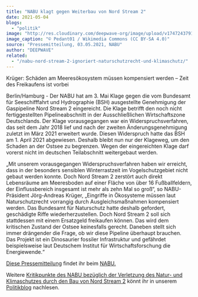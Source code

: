 ```yaml
---
title: "NABU klagt gegen Weiterbau von Nord Stream 2"
date: 2021-05-04
blogs: 
  - "politik"
image: "http://res.cloudinary.com/deepwave-org/image/upload/v1747243791/deepwave.org/1024px-Stack_of_pipes_North_Stream_2.jpg"
image_caption: "© Pedant01 / Wikimedia Commons (CC BY-SA 4.0)"
source: "Pressemitteilung, 03.05.2021, NABU"
author: "DEEPWAVE"
related: 
  - "/nabu-nord-stream-2-ignoriert-naturschutzrecht-und-klimaschutz/"
---
```


Krüger: Schäden am Meeresökosystem müssen kompensiert werden – Zeit des Freikaufens ist vorbei

Berlin/Hamburg - Der NABU hat am 3. Mai Klage gegen die vom Bundesamt für Seeschifffahrt und Hydrographie (BSH) ausgestellte Genehmigung der Gaspipeline Nord Stream 2 eingereicht. Die Klage betrifft den noch nicht fertiggestellten Pipelineabschnitt in der Ausschließlichen Wirtschaftszone Deutschlands. Der Klage vorausgegangen war ein Widerspruchsverfahren, das seit dem Jahr 2018 lief und nach der zweiten Änderungsgenehmigung zuletzt im März 2021 erweitert wurde. Diesen Widerspruch hatte das BSH am 1. April 2021 abgewiesen. Deshalb bleibt nun nur der Klageweg, um den Schaden an der Ostsee zu begrenzen. Wegen der eingereichten Klage darf vorerst nicht im deutschen Teilabschnitt weitergebaut werden.

„Mit unserem vorausgegangen Widerspruchsverfahren haben wir erreicht, dass in der besonders sensiblen Winterrastzeit im Vogelschutzgebiet nicht gebaut werden konnte. Doch Nord Stream 2 zerstört auch direkt Lebensräume am Meeresboden auf einer Fläche von über 16 Fußballfeldern, der Einflussbereich insgesamt ist mehr als zehn Mal so groß“, so NABU-Präsident Jörg-Andreas Krüger, „Eingriffe in Ökosysteme müssen laut Naturschutzrecht vorrangig durch Ausgleichsmaßnahmen kompensiert werden. Das Bundesamt für Naturschutz hatte deshalb gefordert, geschädigte Riffe wiederherzustellen. Doch Nord Stream 2 soll sich stattdessen mit einem Ersatzgeld freikaufen können. Das wird dem kritischen Zustand der Ostsee keinesfalls gerecht. Daneben stellt sich immer drängender die Frage, ob wir diese Pipeline überhaupt brauchen. Das Projekt ist ein Dinosaurier fossiler Infrastruktur und gefährdet beispielsweise laut Deutschem Institut für Wirtschaftsforschung die Energiewende.“

[Diese Pressemitteilung](https://www.nabu.de/modules/presseservice/index.php?popup=true&db=presseservice&show=31442) findet ihr beim [NABU.](https://www.nabu.de/)

Weitere [Kritikpunkte des NABU bezüglich der Verletzung des Natur- und Klimaschutzes durch den Bau von Nord Stream 2](https://www.deepwave.org/nabu-nord-stream-2-ignoriert-naturschutzrecht-und-klimaschutz/) könnt ihr in unserem [Politikblog](https://www.deepwave.org/blogs/politik/) nachlesen.
